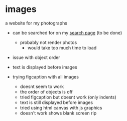 # images
a website for my photographs
- can be searched for on my [search page](https://skparab1.github.io/search) (to be done)
  - probably not render photos 
    - would take too much time to load

- issue with object order
- text is displayed before images
- trying figcaption with all images
  - doesnt seem to work 
  - the order of objects is off
  - tried figcaption but doesnt work (only indents)
  - text is still displayed before images
  - tried using html canvas with js graphics
  - doesn't work shows blank screen rip
